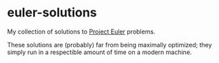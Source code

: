 # euler-solutions
My collection of solutions to [Project Euler](https://projecteuler.net/) problems.

These solutions are (probably) far from being maximally optimized; they simply run in a respectible amount of time on a modern machine.
